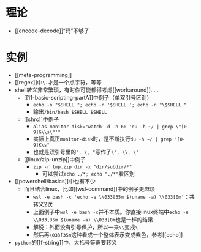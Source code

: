 # 理论
- [[encode-decode]]“码”不够了
# 实例
- [[meta-programming]]
- [[regex]]中`\.`才是一个点字符，等等
- shell转义非常繁琐，有时你可能都得考虑[[workaround]]……
  - [[11-basic-scripting-partA]]中例子（单双引号区别）
    - `echo -n "$SHELL "; echo -n '$SHELL '; echo -n "\$SHELL "`
    - 输出`/bin/bash $SHELL $SHELL`
  - [[shrc]]中例子
    - `alias monitor-disk="watch -d -n 60 'du -h ~/ | grep \"[0-9]G\\s\"'"`
    - 实际上真正`monitor-disk`时，是不断执行`du -h ~/ | grep "[0-9]K\s"`
    - 也就是双引号里的`", \, "`写作了`\", \\, \"`
  - [[linux/zip-unzip]]中例子
    - `zip -r tmp.zip dir -x "dir/subdir/*"`
      - 可以尝试`echo ./*; echo "./*"`看区别
- [[powershell/basics]]中也有不少
  - 而且结合linux，比如[[wsl-command]]中的例子更麻烦
    - `wsl -e bash -c 'echo -e \\033[35m $(uname -a) \\033[0m'`：共转义2次
    - 上面例子中`wsl -e bash -c`并不本质。你直接linux终端中`echo -e \\033[35m $(uname -a) \\033[0m`也是一样的结果
    - 解说：外面没有引号保护，所以一来`\\`变成`\`
    - 然后再`\033[35m`这种看成一个整体表示变成紫色，参考[[echo]]
- `python`的[[f-string]]中，大括号等需要转义